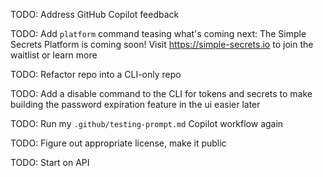 TODO: Address GitHub Copilot feedback

TODO: Add `platform` command teasing what's coming next: The Simple Secrets Platform is coming soon! Visit https://simple-secrets.io to join the waitlist or learn more

TODO: Refactor repo into a CLI-only repo

TODO: Add a disable command to the CLI for tokens and secrets to make building the password expiration feature in the ui easier later

TODO: Run my `.github/testing-prompt.md` Copilot workflow again

TODO: Figure out appropriate license, make it public

TODO: Start on API
